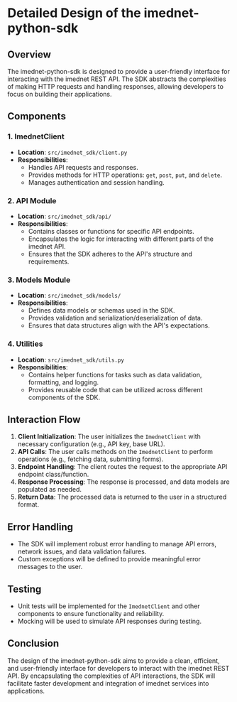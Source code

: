 # Detailed Design of the imednet-python-sdk

## Overview
The imednet-python-sdk is designed to provide a user-friendly interface for interacting with the imednet REST API. The SDK abstracts the complexities of making HTTP requests and handling responses, allowing developers to focus on building their applications.

## Components

### 1. ImednetClient
- **Location**: `src/imednet_sdk/client.py`
- **Responsibilities**:
  - Handles API requests and responses.
  - Provides methods for HTTP operations: `get`, `post`, `put`, and `delete`.
  - Manages authentication and session handling.

### 2. API Module
- **Location**: `src/imednet_sdk/api/`
- **Responsibilities**:
  - Contains classes or functions for specific API endpoints.
  - Encapsulates the logic for interacting with different parts of the imednet API.
  - Ensures that the SDK adheres to the API's structure and requirements.

### 3. Models Module
- **Location**: `src/imednet_sdk/models/`
- **Responsibilities**:
  - Defines data models or schemas used in the SDK.
  - Provides validation and serialization/deserialization of data.
  - Ensures that data structures align with the API's expectations.

### 4. Utilities
- **Location**: `src/imednet_sdk/utils.py`
- **Responsibilities**:
  - Contains helper functions for tasks such as data validation, formatting, and logging.
  - Provides reusable code that can be utilized across different components of the SDK.

## Interaction Flow
1. **Client Initialization**: The user initializes the `ImednetClient` with necessary configuration (e.g., API key, base URL).
2. **API Calls**: The user calls methods on the `ImednetClient` to perform operations (e.g., fetching data, submitting forms).
3. **Endpoint Handling**: The client routes the request to the appropriate API endpoint class/function.
4. **Response Processing**: The response is processed, and data models are populated as needed.
5. **Return Data**: The processed data is returned to the user in a structured format.

## Error Handling
- The SDK will implement robust error handling to manage API errors, network issues, and data validation failures.
- Custom exceptions will be defined to provide meaningful error messages to the user.

## Testing
- Unit tests will be implemented for the `ImednetClient` and other components to ensure functionality and reliability.
- Mocking will be used to simulate API responses during testing.

## Conclusion
The design of the imednet-python-sdk aims to provide a clean, efficient, and user-friendly interface for developers to interact with the imednet REST API. By encapsulating the complexities of API interactions, the SDK will facilitate faster development and integration of imednet services into applications.